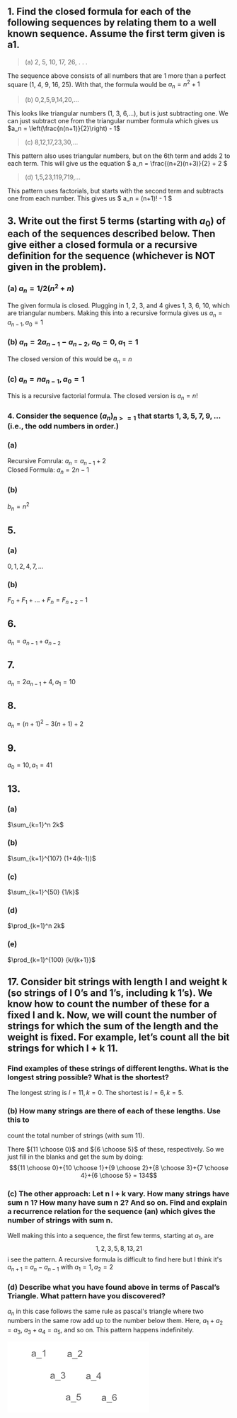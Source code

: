 ## 1. Find the closed formula for each of the following sequences by relating them to a well known sequence. Assume the first term given is a1.
>(a) 2, 5, 10, 17, 26, . . .

The sequence above consists of all numbers that are 1 more than a perfect square (1, 4, 9, 16, 25). With that, the formula would be $a_n = n^2 +1$

>(b) 0,2,5,9,14,20,...

This looks like triangular numbers (1, 3, 6,...), but is just subtracting one. We can just subtract one from the triangular number formula which gives us $a_n = \left(\frac{n(n+1)}{2}\right) - 1$
> (c) 8,12,17,23,30,...

This pattern also uses triangular numbers, but on the 6th term and adds 2 to each term. This will give us the equation $ a_n = \frac{(n+2)(n+3)}{2} + 2 $
>(d) 1,5,23,119,719,...

This pattern uses factorials, but starts with the second term and subtracts one from each number. This gives us $ a_n = (n+1)! - 1 $

## 3. Write out the first 5 terms (starting with $a_0$) of each of the sequences described below. Then give either a closed formula or a recursive definition for the sequence (whichever is NOT given in the problem).
### (a) $a_n = 1/2(n^2 + n)$
The given formula is closed. Plugging in 1, 2, 3, and 4 gives 1, 3, 6, 10, which are triangular numbers. Making this into a recursive formula gives us
$a_n = a_{n-1}, a_0 = 1$
### (b) $a_n = 2a_{n-1}-a_{n-2}$, $a_0 = 0, a_1 = 1$
The closed version of this would be $a_n = n$
### (c) $a_n = na_{n-1}, a_0 = 1$
This is a recursive factorial formula. The closed version is $a_n = n!$

### 4. Consider the sequence $(a_n)_{n>=1}$ that starts $1,3,5,7,9,\ldots$ (i.e., the odd numbers in order.)

### (a)
Recursive Fomrula: $a_n = a_{n-1} + 2$\
Closed Formula: $a_n = 2n-1$
### (b)
$b_n = n^2$

## 5.
### (a)
$0,1,2,4,7,\ldots$
### (b)
$F_0 + F_1 + \ldots + F_n = F_{n+2} - 1$
## 6.
$a_n = a_{n-1} + a_{n-2}$
## 7.
$a_n = 2a_{n-1} + 4, a_1 = 10$
## 8.
$a_n = (n+1)^2 - 3(n+1) + 2$
## 9.
$a_0 = 10, a_1 = 41$

##  13.

### (a)
$\sum_{k=1}^n 2k$
### (b)
$\sum_{k=1}^{107} (1+4(k-1))$
### (c)
$\sum_{k=1}^{50} {1/k}$
### (d)
$\prod_{k=1}^n 2k$
### (e)
$\prod_{k=1}^{100} {k/{k+1}}$

## 17. Consider bit strings with length l and weight k (so strings of l 0’s and 1’s, including k 1’s). We know how to count the number of these for a fixed l and k. Now, we will count the number of strings for which the sum of the length and the weight is fixed. For example, let’s count all the bit strings for which l + k  11.

### Find examples of these strings of different lengths. What is the longest string possible? What is the shortest? 

The longest string is $l = 11, k = 0$. The shortest is $l = 6, k = 5$.

### (b) How many strings are there of each of these lengths. Use this to
count the total number of strings (with sum 11).

There ${11 \choose 0}$ and ${6 \choose 5}$ of these, respectively. So we just fill in the blanks and get the sum by doing:
	$${11 \choose 0}+{10 \choose 1}+{9 \choose 2}+{8 \choose 3}+{7 \choose 4}+{6 \choose 5} = 134$$

### (c) The other approach: Let n  l + k vary. How many strings have sum n  1? How many have sum n  2? And so on. Find and explain a recurrence relation for the sequence (an) which gives the number of strings with sum n.

Well making this into a sequence, the first few terms, starting at $a_1$, are $$ 1, 2, 3, 5, 8, 13, 21$$ i see the pattern. A recursive formula is difficult to find here but I think it's $a_{n+1}$ = $a_n - a_{n-1}$ with $a_1 = 1, a_2 = 2$

### (d) Describe what you have found above in terms of Pascal’s Triangle. What pattern have you discovered?

 $a_n$ in this case follows the same rule as pascal's triangle  where two numbers in the same row add up to the number below them. Here, $a_1 + a_2 = a_3$, $a_3 + a_4 = a_5$, and so on. This pattern happens indefinitely. 
    
![pattern](https://github.com/thirdball/csc208/blob/main/ch2_sequences/17d.png)